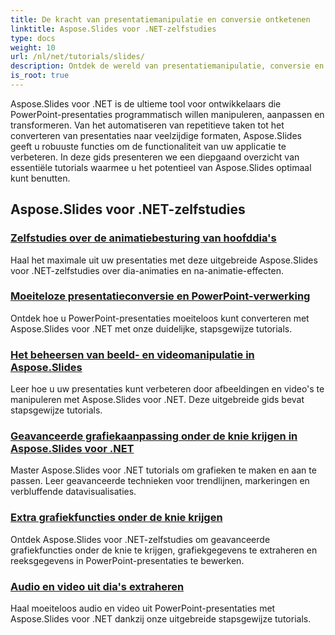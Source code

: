 ```yaml
---
title: De kracht van presentatiemanipulatie en conversie ontketenen
linktitle: Aspose.Slides voor .NET-zelfstudies
type: docs
weight: 10
url: /nl/net/tutorials/slides/
description: Ontdek de wereld van presentatiemanipulatie, conversie en PowerPoint-verwerking met Aspose.Slides voor .NET-zelfstudies. Leer presentaties te maken, converteren en verbeteren voor impactvolle resultaten.
is_root: true
---
```


Aspose.Slides voor .NET is de ultieme tool voor ontwikkelaars die PowerPoint-presentaties programmatisch willen manipuleren, aanpassen en transformeren. Van het automatiseren van repetitieve taken tot het converteren van presentaties naar veelzijdige formaten, Aspose.Slides geeft u robuuste functies om de functionaliteit van uw applicatie te verbeteren. In deze gids presenteren we een diepgaand overzicht van essentiële tutorials waarmee u het potentieel van Aspose.Slides optimaal kunt benutten.

## Aspose.Slides voor .NET-zelfstudies
### [Zelfstudies over de animatiebesturing van hoofddia's](./master-slide-animation-control/)
Haal het maximale uit uw presentaties met deze uitgebreide Aspose.Slides voor .NET-zelfstudies over dia-animaties en na-animatie-effecten.
### [Moeiteloze presentatieconversie en PowerPoint-verwerking](./presentation-conversion-guide/)
Ontdek hoe u PowerPoint-presentaties moeiteloos kunt converteren met Aspose.Slides voor .NET met onze duidelijke, stapsgewijze tutorials.
### [Het beheersen van beeld- en videomanipulatie in Aspose.Slides](./mastering-image-and-video-manipulation/)
Leer hoe u uw presentaties kunt verbeteren door afbeeldingen en video's te manipuleren met Aspose.Slides voor .NET. Deze uitgebreide gids bevat stapsgewijze tutorials.
### [Geavanceerde grafiekaanpassing onder de knie krijgen in Aspose.Slides voor .NET](./master-advanced-chart-customization/)
Master Aspose.Slides voor .NET tutorials om grafieken te maken en aan te passen. Leer geavanceerde technieken voor trendlijnen, markeringen en verbluffende datavisualisaties.
### [Extra grafiekfuncties onder de knie krijgen](./master-additional-chart-features/)
Ontdek Aspose.Slides voor .NET-zelfstudies om geavanceerde grafiekfuncties onder de knie te krijgen, grafiekgegevens te extraheren en reeksgegevens in PowerPoint-presentaties te bewerken.
### [Audio en video uit dia's extraheren](./extract-audio-and-video/)
Haal moeiteloos audio en video uit PowerPoint-presentaties met Aspose.Slides voor .NET dankzij onze uitgebreide stapsgewijze tutorials.